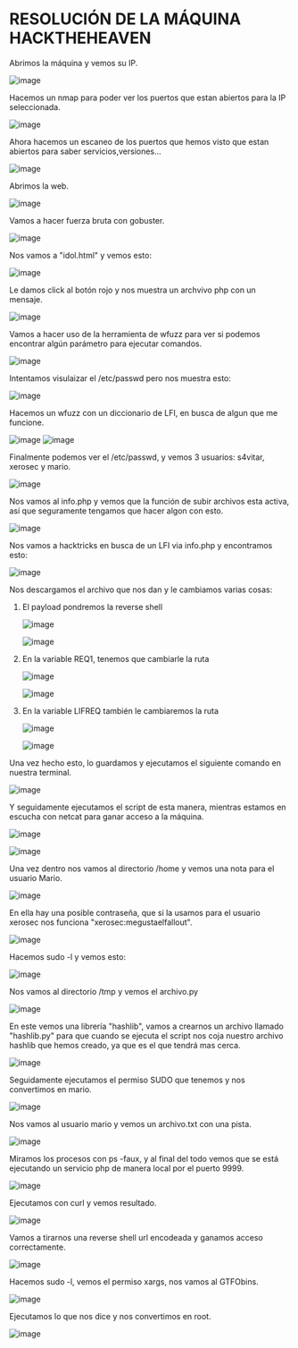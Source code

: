 # RESOLUCIÓN DE LA MÁQUINA HACKTHEHEAVEN

Abrimos la máquina y vemos su IP.

![image](https://github.com/user-attachments/assets/263f9405-2dbc-483a-8e78-e6cedce8edfb)

Hacemos un nmap para poder ver los puertos que estan abiertos para la IP seleccionada.

![image](https://github.com/user-attachments/assets/e8c55064-2d97-4a83-a4a3-022e3fc6d406)

Ahora hacemos un escaneo de los puertos que hemos visto que estan abiertos para saber servicios,versiones...

![image](https://github.com/user-attachments/assets/bb3b10f4-e95f-49c7-956a-59d1a862cee6)

Abrimos la web.

![image](https://github.com/user-attachments/assets/88f6da66-4901-47ad-ade9-9f0c992f0909)

Vamos a hacer fuerza bruta con gobuster.

![image](https://github.com/user-attachments/assets/7852d5c8-b4ce-47d6-8979-42bbab8eccd7)

Nos vamos a "idol.html" y vemos esto: 

![image](https://github.com/user-attachments/assets/f69aaa40-0a0d-4a01-afa7-a6ac9e20f625)

Le damos click al botón rojo y nos muestra un archvivo php con un mensaje.

![image](https://github.com/user-attachments/assets/bc33d270-714c-4005-9cb7-9bc6590d274f)

Vamos a hacer uso de la herramienta de wfuzz para ver si podemos encontrar algún parámetro para ejecutar comandos.

![image](https://github.com/user-attachments/assets/d0528a8e-bbae-4757-a46d-923ce1951fcd)

Intentamos visulaizar el /etc/passwd pero nos muestra esto: 

![image](https://github.com/user-attachments/assets/b33f681b-d39c-412b-8fdf-4ce6c08eee27)

Hacemos un wfuzz con un diccionario de LFI, en busca de algun que me funcione.

![image](https://github.com/user-attachments/assets/b585ecb5-66ef-4032-b6a0-8a05d0221426)
![image](https://github.com/user-attachments/assets/3ac5a1fc-208d-4742-bf01-464cfa07bd22)

Finalmente podemos ver el /etc/passwd, y vemos 3 usuarios: s4vitar, xerosec y mario.

![image](https://github.com/user-attachments/assets/ab156a58-9189-4d54-9fbf-adc1e677abc8)

Nos vamos al info.php y vemos que la función de subir archivos esta activa, así que seguramente tengamos que hacer algon con esto.

![image](https://github.com/user-attachments/assets/6b016262-6f68-4c1c-8902-aefda834c91e)

Nos vamos a hacktricks en busca de un LFI via info.php y encontramos esto: 

![image](https://github.com/user-attachments/assets/44463391-9972-45b6-b6f4-1525cecf557c)

Nos descargamos el archivo que nos dan y le cambiamos varias cosas: 

  1. El payload pondremos la reverse shell

      ![image](https://github.com/user-attachments/assets/c8da1f3f-122d-4157-8c5b-e6d4178447a2)

      ![image](https://github.com/user-attachments/assets/4f704bb5-d3a0-43d0-8389-a5f117268744)

  2. En la variable REQ1, tenemos que cambiarle la ruta

      ![image](https://github.com/user-attachments/assets/9baf5c15-35f0-4ba5-9756-0e55f98019b1)

      ![image](https://github.com/user-attachments/assets/199eec3b-3f33-4b37-8a0e-13fe216f4b01)

  3. En la variable LIFREQ también le cambiaremos la ruta

      ![image](https://github.com/user-attachments/assets/636e13f6-4567-4e2f-8039-c788ac0ac2b6)

      ![image](https://github.com/user-attachments/assets/0541dc18-2cd0-48d9-9e49-be3a846e2f73)

Una vez hecho esto, lo guardamos y ejecutamos el siguiente comando en nuestra terminal.

![image](https://github.com/user-attachments/assets/4a7bc1d5-cb81-47b6-83f9-be9a6c6afddb)

Y seguidamente ejecutamos el script de esta manera, mientras estamos en escucha con netcat para ganar acceso a la máquina.

![image](https://github.com/user-attachments/assets/a6efd307-939c-4abe-960a-e0524fd8a40d)

![image](https://github.com/user-attachments/assets/d83cfba5-616b-4383-8650-32bfdf9b33a9)

Una vez dentro nos vamos al directorio /home y vemos una nota para el usuario Mario.

![image](https://github.com/user-attachments/assets/8f36558f-f732-460a-aae9-50b3c22e5fad)

En ella hay una posible contraseña, que si la usamos para el usuario xerosec nos funciona "xerosec:megustaelfallout".

![image](https://github.com/user-attachments/assets/8b880431-bbcf-47e7-b1f3-f6f070a1c90c)

Hacemos sudo -l y vemos esto: 

![image](https://github.com/user-attachments/assets/b0979957-00ba-4abf-b226-9608684e3391)

Nos vamos al directorio /tmp y vemos el archivo.py

![image](https://github.com/user-attachments/assets/580296ea-d613-484c-b5a8-491688ab6a2b)

En este vemos una librería "hashlib", vamos a crearnos un archivo llamado "hashlib.py" para que cuando se ejecuta el script nos coja nuestro archivo hashlib que hemos creado, ya que es el que tendrá mas cerca.

![image](https://github.com/user-attachments/assets/2921406d-f90a-417a-80e6-36553f613e4e)

Seguidamente ejecutamos el permiso SUDO que tenemos y nos convertimos en mario.

![image](https://github.com/user-attachments/assets/6091b6e8-8568-4fca-aea3-733e299ca6ce)

Nos vamos al usuario mario y vemos un archivo.txt con una pista.

![image](https://github.com/user-attachments/assets/ca5347a6-c939-4434-b723-d07c6275d1e9)

Miramos los procesos con ps -faux, y al final del todo vemos que se está ejecutando un servicio php de manera local por el puerto 9999.

![image](https://github.com/user-attachments/assets/a78763c1-1151-43d7-888d-10a81229a67d)

Ejecutamos con curl y vemos resultado.

![image](https://github.com/user-attachments/assets/537ac900-c184-4618-a9fb-cb03443543d0)

Vamos a tirarnos una reverse shell url encodeada y ganamos acceso correctamente.

![image](https://github.com/user-attachments/assets/91663e2e-f543-4c19-92aa-aab3ea0ae5b9)

Hacemos sudo -l, vemos el permiso xargs, nos vamos al GTFObins.

![image](https://github.com/user-attachments/assets/dda79908-114c-4695-ba7c-0ede54129e39)

Ejecutamos lo que nos dice y nos convertimos en root.

![image](https://github.com/user-attachments/assets/4c7d2f76-e1bb-4b5c-b457-8846977ff673)


